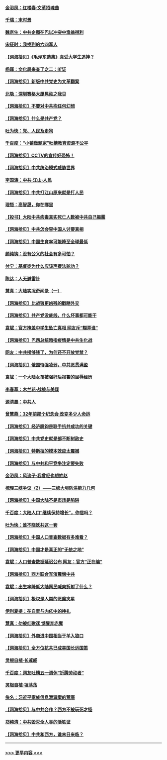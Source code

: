 #### [金浴凤：红楼春·文革招魂曲](../pages/nsc993/n12970354.md?t=05241001) 
#### [千瑞：末时景](../pages/nsc993/n12970337.md?t=05241001) 
#### [魏京生：中共企图在巴以冲突中渔翁得利](../pages/nsc993/n12970286.md?t=05241001) 
#### [宋征时：我找到的六四军人](../pages/nsc993/n12970213.md?t=05241001) 
#### [【网海拾贝】《毛泽东选集》真受大学生追捧？](../pages/nsc993/n12968779.md?t=05241001) 
#### [杨晖：文化局来查了之二：听证](../pages/nsc993/n12966528.md?t=05241001) 
#### [【网海拾贝】新版中共党史为文革翻案](../pages/nsc993/n12967526.md?t=05241001) 
#### [北隐：深圳赛格大厦晃动之我见](../pages/nsc993/n12967393.md?t=05241001) 
#### [【网海拾贝】不要对中共抱任何幻想](../pages/nsc993/n12965222.md?t=05241001) 
#### [【网海拾贝】什么是共产党？](../pages/nsc993/n12962781.md?t=05241001) 
#### [吐为快：党、人民及走狗](../pages/nsc993/n12962747.md?t=05241001) 
#### [千百度：“小镇做题家”吐槽教育资源不公平](../pages/nsc993/n12962705.md?t=05241001) 
#### [【网海拾贝】CCTV的宣传好恐怖！](../pages/nsc993/n12959984.md?t=05241001) 
#### [【网海拾贝】中共统治模式威胁世界](../pages/nsc993/n12957622.md?t=05241001) 
#### [李国涛：中共‧江山‧人民](../pages/nsc993/n12957502.md?t=05241001) 
#### [【网海拾贝】中共打江山原来就是打人民](../pages/nsc993/n12954345.md?t=05241001) 
#### [理悟：高智晟，你在哪里](../pages/nsc993/n12953115.md?t=05241001) 
#### [【投书】大陆中共病毒真实死亡人数被中共自己揭露](../pages/nsc993/n12953050.md?t=05241001) 
#### [【网海拾贝】中共怎会容中国人讨要真相](../pages/nsc993/n12952161.md?t=05241001) 
#### [【网海拾贝】中国生育率可能降至全球最低](../pages/nsc993/n12948793.md?t=05241001) 
#### [颜纯钩：没有公义的社会有多可怕？](../pages/nsc993/n12947626.md?t=05241001) 
#### [付宁：基督徒为什么应该声援法轮功？](../pages/nsc993/n12947233.md?t=05241001) 
#### [陈达：人无避雷针](../pages/nsc993/n12947098.md?t=05241001) 
#### [慧真：大陆实况奇闻录（一）](../pages/nsc993/n12945811.md?t=05241001) 
#### [【网海拾贝】比战狼更凶残的戳瞎外交](../pages/nsc993/n12945717.md?t=05241001) 
#### [【网海拾贝】共产党没底线，什么坏事都可能干](../pages/nsc993/n12942090.md?t=05241001) 
#### [袁斌：官方掩盖中学生坠亡真相 网友斥“糊弄谁”](../pages/nsc993/n12942029.md?t=05241001) 
#### [【网海拾贝】巴西总统暗指疫情是中共生化战](../pages/nsc993/n12938999.md?t=05241001) 
#### [网友：中共捞够钱了，为何还不开放党禁？](../pages/nsc993/n12938952.md?t=05241001) 
#### [【网海拾贝】俄国恃强凌弱，中共恶贯满盈](../pages/nsc993/n12936626.md?t=05241001) 
#### [袁斌：一个大陆女孩被强奸后报警的屈辱经历](../pages/nsc993/n12936547.md?t=05241001) 
#### [李春草：木兰花·战狼与美谍](../pages/nsc993/n12935995.md?t=05241001) 
#### [源清晨：中共人](../pages/nsc993/n12935589.md?t=05241001) 
#### [曾慧燕：32年前那个纪念会 改变多少人命运](../pages/nsc993/n12934233.md?t=05241001) 
#### [【网海拾贝】经济脱钩是联手抗共成功的关键](../pages/nsc993/n12934176.md?t=05241001) 
#### [【网海拾贝】中共党史就是部不断树敌史](../pages/nsc993/n12932844.md?t=05241001) 
#### [【网海拾贝】特斯拉的模本效应太震撼](../pages/nsc993/n12925626.md?t=05241001) 
#### [【网海拾贝】与中共和平竞争注定要失败](../pages/nsc993/n12923326.md?t=05241001) 
#### [金浴凤：风流子‧我曾经也想姓赵](../pages/nsc993/n12920911.md?t=05241001) 
#### [梳理三峡争议（2）——三峡大坝防洪能力几何](../pages/nsc993/n12920173.md?t=05241001) 
#### [【网海拾贝】中国大陆不是市场是陷阱](../pages/nsc993/n12920143.md?t=05241001) 
#### [千百度：大陆人口“继续保持增长”，你信吗？](../pages/nsc993/n12918946.md?t=05241001) 
#### [吐为快：谁不晓妖共这一套](../pages/nsc993/n12918941.md?t=05241001) 
#### [【网海拾贝】中国人口普查数据有多难看？](../pages/nsc993/n12917822.md?t=05241001) 
#### [【网海拾贝】中国才是真正的“无依之地”](../pages/nsc993/n12915845.md?t=05241001) 
#### [袁斌：人口普查数据延迟公布 网友：官方“正在编”](../pages/nsc993/n12915748.md?t=05241001) 
#### [【网海拾贝】西方联合军演震慑中共](../pages/nsc993/n12913466.md?t=05241001) 
#### [袁斌：出生率降低大陆网民喊爽折射了什么？](../pages/nsc993/n12913365.md?t=05241001) 
#### [【网海拾贝】极权是人类的恶魔灾星](../pages/nsc993/n12910697.md?t=05241001) 
#### [伊利夏提：在自责与内疚中的挣扎](../pages/nsc993/n12910493.md?t=05241001) 
#### [慧真：勿被红歌迷 觉醒弃赤魔](../pages/nsc993/n12910485.md?t=05241001) 
#### [【网海拾贝】外商进中国相当于羊入狼口](../pages/nsc993/n12908274.md?t=05241001) 
#### [【网海拾贝】全方位抗共已成美国长远国策](../pages/nsc993/n12906878.md?t=05241001) 
#### [灵根自植‧长戚戚](../pages/nsc993/n12905585.md?t=05241001) 
#### [千百度：网友吐槽五一调休“折腾劳动者”](../pages/nsc993/n12905934.md?t=05241001) 
#### [灵根自植‧坦荡荡](../pages/nsc993/n12905562.md?t=05241001) 
#### [佚名：习近平家族信息泄漏案的荒唐](../pages/nsc993/n12904705.md?t=05241001) 
#### [【网海拾贝】与中共合作？西方不被玩死才怪](../pages/nsc993/n12903873.md?t=05241001) 
#### [郑纯清：中共毁灭全人类的活铁证](../pages/nsc993/n12903785.md?t=05241001) 
#### [【网海拾贝】中共和西方，谁末日来临？](../pages/nsc993/n12903482.md?t=05241001) 

----
#### [ >>> 更早内容 <<< ](../indexes/nsc993-earlier.md)
